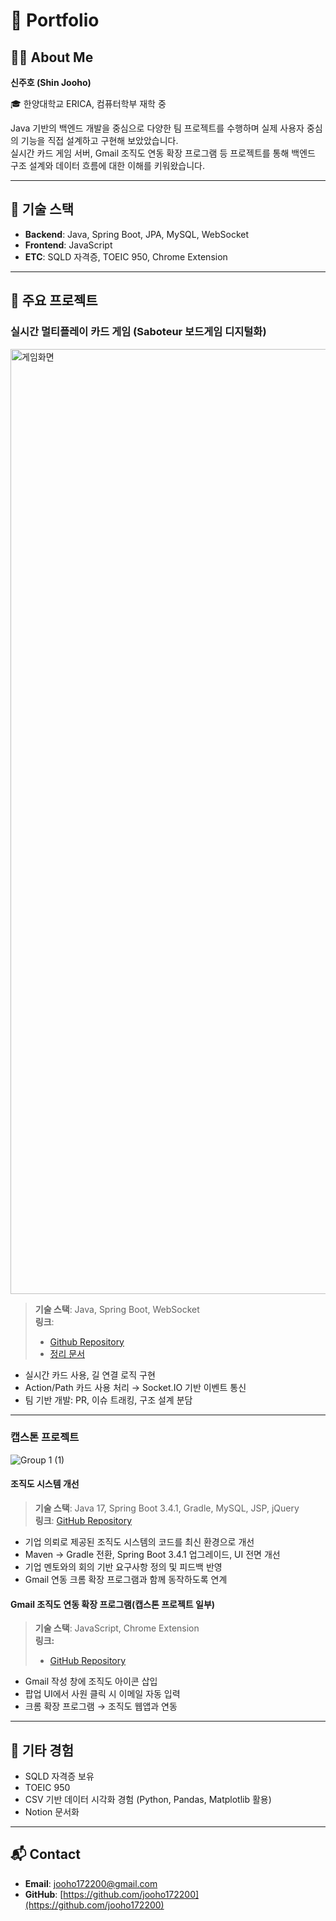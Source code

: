 # 📁 Portfolio

## 🙋‍♂️ About Me

**신주호 (Shin Jooho)**  

🎓 한양대학교 ERICA, 컴퓨터학부 재학 중

Java 기반의 백엔드 개발을 중심으로 다양한 팀 프로젝트를 수행하며 실제 사용자 중심의 기능을 직접 설계하고 구현해 보았았습니다.  
실시간 카드 게임 서버, Gmail 조직도 연동 확장 프로그램 등 프로젝트를 통해 백엔드 구조 설계와 데이터 흐름에 대한 이해를 키워왔습니다.

---

## 🧰 기술 스택

- **Backend**: Java, Spring Boot, JPA, MySQL, WebSocket  
- **Frontend**: JavaScript  
- **ETC**: SQLD 자격증, TOEIC 950, Chrome Extension  

---

## 💼 주요 프로젝트

### 실시간 멀티플레이 카드 게임 (Saboteur 보드게임 디지털화)
<img width="1512" alt="게임화면" src="https://github.com/user-attachments/assets/11daa080-1190-4b19-a492-36d19c66f9cf" />

> **기술 스택**: Java, Spring Boot, WebSocket  
> **링크**: 
> - [Github Repository](https://github.com/Software-Engineering-GoldStone/Backend)
> - [정리 문서](https://www.notion.so/20e18b3a3fee80d98065fa0774099307)  

- 실시간 카드 사용, 길 연결 로직 구현  
- Action/Path 카드 사용 처리 → Socket.IO 기반 이벤트 통신  
- 팀 기반 개발: PR, 이슈 트래킹, 구조 설계 분담  

---

### 캡스톤 프로젝트
![Group 1 (1)](https://github.com/user-attachments/assets/7ac3e9eb-04ca-4cad-9c40-d5fd1bf83e99)

#### 조직도 시스템 개선

> **기술 스택**: Java 17, Spring Boot 3.4.1, Gradle, MySQL, JSP, jQuery  
> **링크**: [GitHub Repository](https://github.com/jooho172200/new_orgtree)

- 기업 의뢰로 제공된 조직도 시스템의 코드를 최신 환경으로 개선  
- Maven → Gradle 전환, Spring Boot 3.4.1 업그레이드, UI 전면 개선  
- 기업 멘토와의 회의 기반 요구사항 정의 및 피드백 반영  
- Gmail 연동 크롬 확장 프로그램과 함께 동작하도록 연계

#### Gmail 조직도 연동 확장 프로그램(캡스톤 프로젝트 일부)

> **기술 스택**: JavaScript, Chrome Extension <br>
> **링크:**
>- [GitHub Repository](https://github.com/jooho172200/orgtree_gmail_icon)

- Gmail 작성 창에 조직도 아이콘 삽입  
- 팝업 UI에서 사원 클릭 시 이메일 자동 입력
- 크롬 확장 프로그램 → 조직도 웹앱과 연동   
---

## 📝 기타 경험

- SQLD 자격증 보유  
- TOEIC 950  
- CSV 기반 데이터 시각화 경험 (Python, Pandas, Matplotlib 활용)
- Notion 문서화  

---

## 📬 Contact

- **Email**: jooho172200@gmail.com  
- **GitHub**: [https://github.com/jooho172200](https://github.com/jooho172200)
